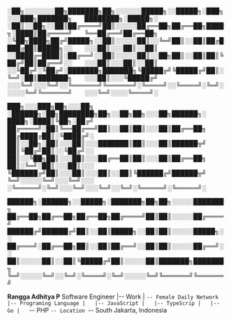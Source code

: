 <!-- **deneuv34/deneuv34** is a ✨ _special_ ✨ repository because its `README.md` (this file) appears on your GitHub profile.** -->



░██╗░░░░░░░██╗███████╗██╗░░░░░░█████╗░░█████╗░███╗░░░███╗███████╗  ████████╗░█████╗░  
░██║░░██╗░░██║██╔════╝██║░░░░░██╔══██╗██╔══██╗████╗░████║██╔════╝  ╚══██╔══╝██╔══██╗  
░╚██╗████╗██╔╝█████╗░░██║░░░░░██║░░╚═╝██║░░██║██╔████╔██║█████╗░░  ░░░██║░░░██║░░██║  
░░████╔═████║░██╔══╝░░██║░░░░░██║░░██╗██║░░██║██║╚██╔╝██║██╔══╝░░  ░░░██║░░░██║░░██║  
░░╚██╔╝░╚██╔╝░███████╗███████╗╚█████╔╝╚█████╔╝██║░╚═╝░██║███████╗  ░░░██║░░░╚█████╔╝  
░░░╚═╝░░░╚═╝░░╚══════╝╚══════╝░╚════╝░░╚════╝░╚═╝░░░░░╚═╝╚══════╝  ░░░╚═╝░░░░╚════╝░  

███╗░░░███╗██╗░░░██╗  ░██████╗░██╗████████╗██╗░░██╗██╗░░░██╗██████╗░
████╗░████║╚██╗░██╔╝  ██╔════╝░██║╚══██╔══╝██║░░██║██║░░░██║██╔══██╗
██╔████╔██║░╚████╔╝░  ██║░░██╗░██║░░░██║░░░███████║██║░░░██║██████╦╝
██║╚██╔╝██║░░╚██╔╝░░  ██║░░╚██╗██║░░░██║░░░██╔══██║██║░░░██║██╔══██╗
██║░╚═╝░██║░░░██║░░░  ╚██████╔╝██║░░░██║░░░██║░░██║╚██████╔╝██████╦╝
╚═╝░░░░░╚═╝░░░╚═╝░░░  ░╚═════╝░╚═╝░░░╚═╝░░░╚═╝░░╚═╝░╚═════╝░╚═════╝░

██████╗░██████╗░░█████╗░███████╗██╗██╗░░░░░███████╗
██╔══██╗██╔══██╗██╔══██╗██╔════╝██║██║░░░░░██╔════╝
██████╔╝██████╔╝██║░░██║█████╗░░██║██║░░░░░█████╗░░
██╔═══╝░██╔══██╗██║░░██║██╔══╝░░██║██║░░░░░██╔══╝░░
██║░░░░░██║░░██║╚█████╔╝██║░░░░░██║███████╗███████╗
╚═╝░░░░░╚═╝░░╚═╝░╚════╝░╚═╝░░░░░╚═╝╚══════╝╚══════╝

**Rangga Adhitya P**
Software Engineer
|-- Work
|   `-- Female Daily Network
|-- Programing Language
|   |-- JavaScript
|   |-- TypeScrip
|   |-- Go
|   `-- PHP
`-- Location
    `-- South Jakarta, Indonesia
